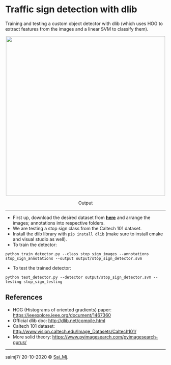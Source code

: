 # Traffic sign detection with dlib

Training and testing a custom object detector with dlib (which uses HOG to extract features from the images and a linear SVM to classify them).

<div align="center">
<img src=https://imgur.com/JXdZCar.gif" width=500>
<p>Output</p>
</div>

---

- First up, download the desired dataset from [**here**](http://www.vision.caltech.edu/Image_Datasets/Caltech101/) and arrange the images; annotations into respective folders.
- We are testing a stop sign class from the Caltech 101 dataset.
- Install the dlib library with ``` pip install dlib ``` (make sure to install cmake and visual studio as well).
- To train the detector:

```
python train_detector.py --class stop_sign_images --annotations stop_sign_annotations --output output/stop_sign_detector.svm
```

- To test the trained detector:

```
python test_detector.py --detector output/stop_sign_detector.svm --testing stop_sign_testing
```


## References

- HOG (Histograms of oriented gradients) paper: https://ieeexplore.ieee.org/document/1467360
- Official dlib doc: http://dlib.net/compile.html
- Caltech 101 dataset: http://www.vision.caltech.edu/Image_Datasets/Caltech101/
- More solid theory: https://www.pyimagesearch.com/pyimagesearch-gurus/


---

saimj7/ 20-10-2020 © <a href="http://saimj7.github.io" target="_blank">Sai_Mj</a>.
